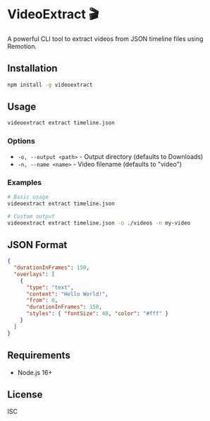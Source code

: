# VideoExtract 🎬

A powerful CLI tool to extract videos from JSON timeline files using Remotion.

## Installation

```bash
npm install -g videoextract
```

## Usage

```bash
videoextract extract timeline.json
```

### Options
- `-o, --output <path>` - Output directory (defaults to Downloads)
- `-n, --name <name>` - Video filename (defaults to "video")

### Examples

```bash
# Basic usage
videoextract extract timeline.json

# Custom output
videoextract extract timeline.json -o ./videos -n my-video
```

## JSON Format

```json
{
  "durationInFrames": 150,
  "overlays": [
    {
      "type": "text",
      "content": "Hello World!",
      "from": 0,
      "durationInFrames": 150,
      "styles": { "fontSize": 48, "color": "#fff" }
    }
  ]
}
```

## Requirements
- Node.js 16+

## License
ISC
